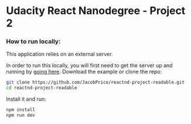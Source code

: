 # Udacity React Nanodegree - Project 2

### How to run locally:
This application relies on an external server.

 In order to run this locally, you will first need to get the server up and running by [going here](https://github.com/udacity/reactnd-project-readable-starter).
Download the example or clone the repo:

```bash
git clone https://github.com/JacobPrice/reactnd-project-readable.git
cd reactnd-project-readable
```

Install it and run:

```bash
npm install
npm run dev
```
